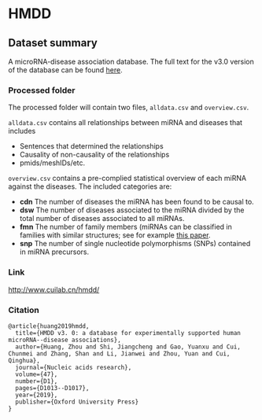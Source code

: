 # HMDD

## Dataset summary
A microRNA-disease association database. The full text for the v3.0 version of the database can be found [here](https://watermark.silverchair.com/gky1010.pdf?token=AQECAHi208BE49Ooan9kkhW_Ercy7Dm3ZL_9Cf3qfKAc485ysgAAAsMwggK_BgkqhkiG9w0BBwagggKwMIICrAIBADCCAqUGCSqGSIb3DQEHATAeBglghkgBZQMEAS4wEQQMBL5_5OruZxC8tgCgAgEQgIICdqL_K4H01cKeyVmVdoouLSYOY89twJJM3eB8GwuYuQlaDb-uWYJt9GoKBxslTMK7eTWqH-cXzogIdL-U5nRgnYsVFOIYURIZajfXjApyC-yTGFnSlAZbaJlZAjbTx7ts0QlOXAkilC9vFc-1JbIdvsIITQAQR7J_b1JKF17wiIxwB_W4cLoB0VEbC1qDn9oRPVtppqfySSwv-BKfIuBvE3mucXsmPAl0sMrdWBp1cqdXLPspgfBKu3V0Q-uozNhEr3A4skzyy4-Lo0MgNnWiBmMKkJOjtrbPGCY3O9dnGkAQ1zurtJXKUuMQwG1i_ae_bX0hYlCYhA0c4fwl5QXCNizSUomDvdI2ZqcUcIc_q-qSEN4XAW0oGkct7tYJPeTdkfvHBi2eqxl1QMHgI81MaWINOJY_VYvX2X_B_gVkct3vB8tBake3Qn0rICjTM4KyCIcc0p3fasfa6WewSPJZBlMZk3M_7pKiPKpi_KNr5X3BFUKsLs1VXNyy-3ni7M_Xmo9VNsHS6siD8Nitc3tCcXVgZQ9xGgp5mYQk1VuGDOZuw7cj9bM6X9mC5aFlCjpESiwxKofEFkS5ZgGRz46k0uvEijvB0t1Pp-Ce7QaJZwH7q6Rq57aCqR-Lr6Pa2DZzhY81QIa-rBg7_Lj9x89d_4p_oWj0dZ7-bYMyByyAyzUCl8bidMygCUQgtCEl5sSTnTJ8hsNxJaeZ0L9CQ4ZpV1kkXVYWmPMkbKgdsvWo-CIl9Swy0-Xqx-ekhANTdmgenTn5ZFrl2biNQBHdYbc5Pso4ZZIvISr3IfOi-iV5nqYdLd7D2prqp7oejzx_z6H4bdQ3ptTxWQ).

### Processed folder
The processed folder will contain two files, `alldata.csv` and `overview.csv`.

`alldata.csv` contains all relationships between miRNA and diseases that includes

- Sentences that determined the relationships
- Causality of non-causality of the relationships
- pmids/meshIDs/etc.

`overview.csv` contains a pre-complied statistical overview of each miRNA against the diseases. The included categories are:

- **cdn** The number of diseases the miRNA has been found to be causal to.
- **dsw** The number of diseases associated to the miRNA divided by the total number of diseases associated to all miRNAs.
- **fmn** The number of family members (miRNAs can be classified in families with similar structures; see for example [this paper](https://www.nature.com/articles/srep02940).
- **snp** The number of single nucleotide polymorphisms (SNPs) contained in miRNA precursors.

### Link

http://www.cuilab.cn/hmdd/

### Citation

```angular2html
@article{huang2019hmdd,
  title={HMDD v3. 0: a database for experimentally supported human microRNA--disease associations},
  author={Huang, Zhou and Shi, Jiangcheng and Gao, Yuanxu and Cui, Chunmei and Zhang, Shan and Li, Jianwei and Zhou, Yuan and Cui, Qinghua},
  journal={Nucleic acids research},
  volume={47},
  number={D1},
  pages={D1013--D1017},
  year={2019},
  publisher={Oxford University Press}
}
```

